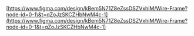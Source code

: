 [[https://www.figma.com/design/kBem5N71Z8eZssDSZVxhiM/Wire-Frame?node-id=0-1\&t=qZoJzSKCZHbNwM4c-1](https://www.figma.com/design/kBem5N71Z8eZssDSZVxhiM/Wire-Frame?node-id=0-1&t=qZoJzSKCZHbNwM4c-1) ](https://www.figma.com/proto/kBem5N71Z8eZssDSZVxhiM/Wire-Frame?node-id=19-442&t=8WMKvrXiEjQ2yX3o-1&scaling=scale-down&content-scaling=fixed&page-id=0%3A1&starting-point-node-id=19%3A442)
